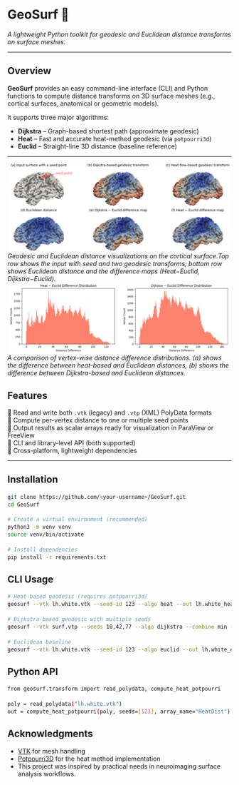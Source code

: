 # GeoSurf 🧭
*A lightweight Python toolkit for geodesic and Euclidean distance transforms on surface meshes.*

---

## Overview

**GeoSurf** provides an easy command-line interface (CLI) and Python functions to compute
distance transforms on 3D surface meshes (e.g., cortical surfaces, anatomical or geometric models).

It supports three major algorithms:
- **Dijkstra** – Graph-based shortest path (approximate geodesic)
- **Heat** – Fast and accurate heat-method geodesic (via `potpourri3d`)
- **Euclid** – Straight-line 3D distance (baseline reference)

---
![illustration](./Data/fig1.png)
*Geodesic and Euclidean distance visualizations on the cortical surface.Top row shows the input with seed and two geodesic transforms; bottom row shows Euclidean distance and the difference maps (Heat−Euclid, Dijkstra−Euclid).*
![2D example](./Data/diff_distributions_combined.png)
*A comparison of vertex-wise distance difference distributions. (a) shows the difference between heat-based and Euclidean distances, (b) shows the difference between Dijkstra-based and Euclidean distances.*
## Features
🔹 Read and write both `.vtk` (legacy) and `.vtp` (XML) PolyData formats  
🔹 Compute per-vertex distance to one or multiple seed points  
🔹 Output results as scalar arrays ready for visualization in ParaView or FreeView  
🔹 CLI and library-level API (both supported)  
🔹 Cross-platform, lightweight dependencies  

---

## Installation

```bash
git clone https://github.com/<your-username>/GeoSurf.git
cd GeoSurf

# Create a virtual environment (recommended)
python3 -m venv venv
source venv/bin/activate

# Install dependencies
pip install -r requirements.txt
```
## CLI Usage
```bash
# Heat-based geodesic (requires potpourri3d)
geosurf --vtk lh.white.vtk --seed-id 123 --algo heat --out lh.white_heat.vtk

# Dijkstra-based geodesic with multiple seeds
geosurf --vtk surf.vtp --seeds 10,42,77 --algo dijkstra --combine min --out out.vtp

# Euclidean baseline
geosurf --vtk lh.white.vtk --seed-id 123 --algo euclid --out lh.white_euclid.vtk
```
## Python API
```bash
from geosurf.transform import read_polydata, compute_heat_potpourri

poly = read_polydata("lh.white.vtk")
out = compute_heat_potpourri(poly, seeds=[123], array_name="HeatDist")
```
## Acknowledgments
* [VTK](https://vtk.org/) for mesh handling
* [Potpourri3D](https://github.com/nmwsharp/potpourri3d) for the heat method implementation
* This project was inspired by practical needs in neuroimaging surface analysis workflows.

